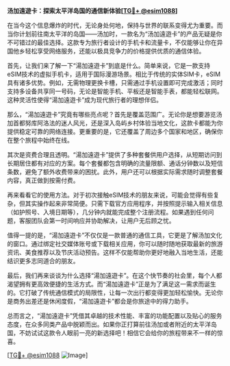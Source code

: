**汤加遠遊卡：探索太平洋岛国的通信新体验[[TG💪+ @esim1088](https://t.me/s/esim1088)]**

在当今这个信息爆炸的时代，无论身处何地，保持与世界的联系变得尤为重要。而当你计划前往南太平洋的岛国——汤加时，一款名为“汤加遠遊卡”的产品无疑是你不可错过的最佳选择。这款专为旅行者设计的手机卡和流量卡，不仅能够让你在异国他乡轻松享受网络服务，还能以极具竞争力的价格提供优质的通信体验。

首先，让我们来了解一下“湯加遠遊卡”到底是什么。简单来说，它是一款支持eSIM技术的虚拟手机卡，适用于国际漫游场景。相比于传统的实体SIM卡，eSIM具有诸多优势。例如，无需物理更换卡槽，只需通过手机设置即可完成激活；同时支持多设备共享同一号码，无论是智能手机、平板还是智能手表，都能轻松联网。这种灵活性使得“湯加遠遊卡”成为现代旅行者的理想伴侣。

那么，“湯加遠遊卡”究竟有哪些亮点呢？首先是覆盖范围广。无论你是想要游览汤加首都努库阿洛法的迷人风光，还是深入岛屿乡村体验当地文化，这款卡都能为你提供稳定可靠的网络连接。更重要的是，它还覆盖了周边多个国家和地区，确保你在整个旅程中始终在线。

其次是资费合理且透明。“湯加遠遊卡”提供了多种套餐供用户选择，从短期访问到长期居住都有对应的方案。每个套餐都包含明确的流量限额、通话分钟数以及短信条数，避免了额外收费带来的困扰。此外，用户还可以根据实际需求随时调整套餐内容，真正做到按需付费。

再来看看它的使用方法。对于初次接触eSIM技术的朋友来说，可能会觉得有些复杂，但其实操作起来非常简便。只需下载官方应用程序，并按照提示输入相关信息（如护照号、入境日期等），几分钟内就能完成整个注册流程。如果遇到任何问题，客服团队会第一时间响应并协助解决，让用户无后顾之忧。

值得一提的是，“湯加遠遊卡”不仅仅是一款普通的通信工具，它更是了解汤加文化的窗口。通过绑定社交媒体账号或下载相关应用，你可以随时随地获取最新的旅游资讯、美食推荐以及节庆活动预告。这样不仅能帮助你更好地融入当地生活，还能结识更多志同道合的朋友。

最后，我们再来谈谈为什么选择“湯加遠遊卡”。在这个快节奏的社会里，每个人都渴望拥有更高效便捷的生活方式。而“湯加遠遊卡”正是为了满足这一需求而诞生的。它打破了传统通信模式的局限性，让每一次出行都变得更加轻松愉快。无论你是商务出差还是休闲度假，“湯加遠遊卡”都会是你旅途中的得力助手。

总而言之，“湯加遠遊卡”凭借其卓越的技术性能、丰富的功能配置以及贴心的服务态度，在众多同类产品中脱颖而出。如果你正打算前往汤加或者附近的太平洋岛国，不妨试试这款令人眼前一亮的新选择吧！相信它会给你的旅程带来不一样的惊喜。

[[TG💪+ @esim1088](https://t.me/s/esim1088) ![Image](https://i.postimg.cc/4NQfJmqS/Snipaste-2025-05-13-00-14-12.png)]